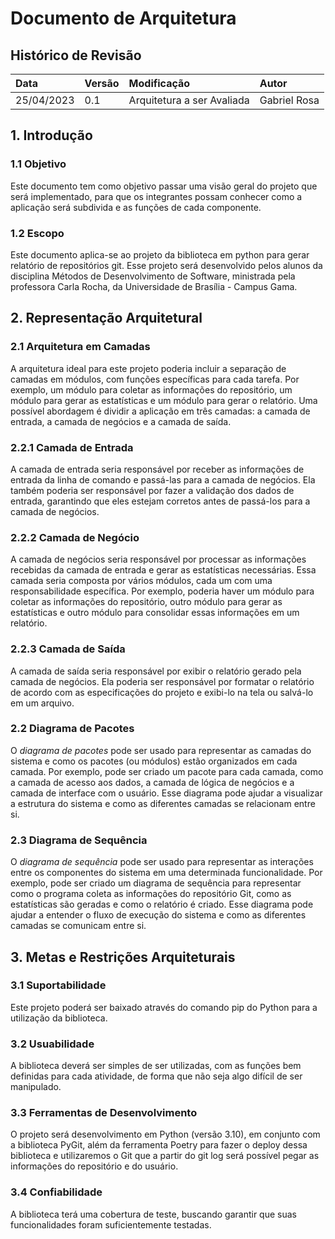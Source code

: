 # Documento de Arquitetura

## Histórico de Revisão

| Data | Versão | Modificação | Autor |
| :-   | :-     | :-          | :-    |
| 25/04/2023 | 0.1 | Arquitetura a ser Avaliada | Gabriel Rosa |

## 1. Introdução

### 1.1 Objetivo
Este documento tem como objetivo passar uma visão geral do projeto que será implementado, para que os integrantes possam conhecer como a aplicação será subdivida e as funções de cada componente.

### 1.2 Escopo
Este documento aplica-se ao projeto da biblioteca em python para gerar relatório de repositórios git. Esse projeto será desenvolvido pelos alunos da disciplina Métodos de Desenvolvimento de Software, ministrada pela professora Carla Rocha, da Universidade de Brasília - Campus Gama.

## 2. Representação Arquitetural

### 2.1 Arquitetura em Camadas
A arquitetura ideal para este projeto poderia incluir a separação de camadas em módulos, com funções específicas para cada tarefa. Por exemplo, um módulo para coletar as informações do repositório, um módulo para gerar as estatísticas e um módulo para gerar o relatório. Uma possível abordagem é dividir a aplicação em três camadas: a camada de entrada, a camada de negócios e a camada de saída.

### 2.2.1 Camada de Entrada
A camada de entrada seria responsável por receber as informações de entrada da linha de comando e passá-las para a camada de negócios. Ela também poderia ser responsável por fazer a validação dos dados de entrada, garantindo que eles estejam corretos antes de passá-los para a camada de negócios.

### 2.2.2 Camada de Negócio
A camada de negócios seria responsável por processar as informações recebidas da camada de entrada e gerar as estatísticas necessárias. Essa camada seria composta por vários módulos, cada um com uma responsabilidade específica. Por exemplo, poderia haver um módulo para coletar as informações do repositório, outro módulo para gerar as estatísticas e outro módulo para consolidar essas informações em um relatório.

### 2.2.3 Camada de Saída
A camada de saída seria responsável por exibir o relatório gerado pela camada de negócios. Ela poderia ser responsável por formatar o relatório de acordo com as especificações do projeto e exibi-lo na tela ou salvá-lo em um arquivo.

### 2.2 Diagrama de Pacotes
O *diagrama de pacotes* pode ser usado para representar as camadas do sistema e como os pacotes (ou módulos) estão organizados em cada camada. Por exemplo, pode ser criado um pacote para cada camada, como a camada de acesso aos dados, a camada de lógica de negócios e a camada de interface com o usuário. Esse diagrama pode ajudar a visualizar a estrutura do sistema e como as diferentes camadas se relacionam entre si.

### 2.3 Diagrama de Sequência
O *diagrama de sequência* pode ser usado para representar as interações entre os componentes do sistema em uma determinada funcionalidade. Por exemplo, pode ser criado um diagrama de sequência para representar como o programa coleta as informações do repositório Git, como as estatísticas são geradas e como o relatório é criado. Esse diagrama pode ajudar a entender o fluxo de execução do sistema e como as diferentes camadas se comunicam entre si.

## 3. Metas e Restrições Arquiteturais

### 3.1 Suportabilidade
Este projeto poderá ser baixado através do comando pip do Python para a utilização da biblioteca.

### 3.2 Usuabilidade
A biblioteca deverá ser simples de ser utilizadas, com as funções bem definidas para cada atividade, de forma que não seja algo difícil de ser manipulado.

### 3.3 Ferramentas de Desenvolvimento 
O projeto será desenvolvimento em Python (versão 3.10), em conjunto com a biblioteca PyGit, além da ferramenta Poetry para fazer o deploy dessa biblioteca e utilizaremos o Git que a partir do git log será possível pegar as informações do repositório e do usuário.

### 3.4 Confiabilidade
A biblioteca terá uma cobertura de teste, buscando garantir que suas funcionalidades foram suficientemente testadas.
